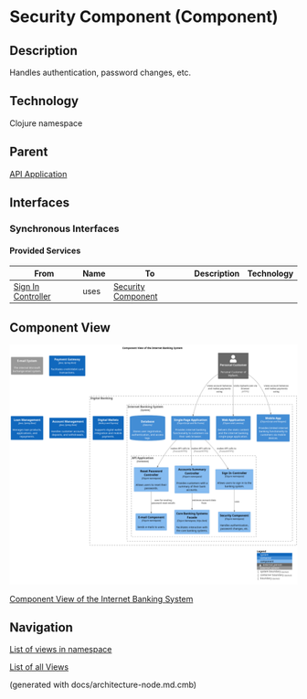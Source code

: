# Security Component (Component)
## Description
Handles authentication, password changes, etc.

## Technology
Clojure namespace

## Parent
[API Application](../../../mybank/digital-banking/internet-banking-system/api-application.md)

## Interfaces

### Synchronous Interfaces

#### Provided Services

| From | Name | To | Description | Technology |
|---|---|---|---|---|
| [Sign In Controller](../../../mybank/digital-banking/internet-banking-system/sign-in-controller.md) | uses | [Security Component](../../../mybank/digital-banking/internet-banking-system/security-component.md) |  |  |

## Component View
![Component View of the Internet Banking System](../../../mybank/digital-banking/internet-banking-system/component-view.png)

[Component View of the Internet Banking System](../../../mybank/digital-banking/internet-banking-system/component-view.md)


## Navigation
[List of views in namespace](./views-in-namespace.md)

[List of all Views](../../../views.md)

(generated with docs/architecture-node.md.cmb)
